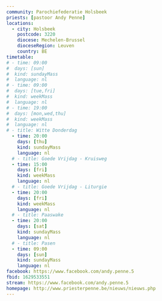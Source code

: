 ```yaml
---
community: Parochiefederatie Holsbeek
priests: [pastoor Andy Penne]
locations:
  - city: Holsbeek
    postcode: 3220
    diocese: Mechelen-Brussel
    dioceseRegion: Leuven
    country: BE
timetable:
# - time: 09:00
#  days: [sun]
#  kind: sundayMass
#  language: nl
# - time: 09:00
#  days: [tue,fri]
#  kind: weekMass
#  language: nl
# - time: 19:00
#  days: [mon,wed,thu]
#  kind: weekMass
#  language: nl
# - title: Witte Donderdag
  - time: 20:00
    days: [thu]
    kind: sundayMass
    language: nl
  # - title: Goede Vrijdag - Kruisweg
  - time: 15:00
    days: [fri]
    kind: weekMass
    language: nl
  # - title: Goede Vrijdag - Liturgie
  - time: 20:00
    days: [fri]
    kind: weekMass
    language: nl
  # - title: Paaswake
  - time: 20:00
    days: [sat]
    kind: sundayMass
    language: nl
  # - title: Pasen
  - time: 09:00
    days: [sun]
    kind: sundayMass
    language: nl  
facebook: https://www.facebook.com/andy.penne.5
fbid: 1629533551
stream: https://www.facebook.com/andy.penne.5
homepage: http://www.priesterpenne.be/nieuws/nieuws.php
---
```

